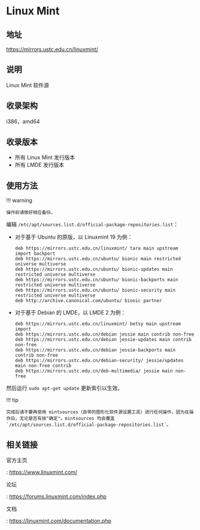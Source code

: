 # Linux Mint

## 地址

<https://mirrors.ustc.edu.cn/linuxmint/>

## 说明

Linux Mint 软件源

## 收录架构

i386，amd64

## 收录版本

-   所有 Linux Mint 发行版本
-   所有 LMDE 发行版本

## 使用方法

!!! warning

    操作前请做好相应备份。

编辑 `/etc/apt/sources.list.d/official-package-repositories.list`：

-   对于基于 Ubuntu 的原版，以 Linuxmint 19 为例：

    ```deb
    deb https://mirrors.ustc.edu.cn/linuxmint/ tara main upstream import backport 
    deb https://mirrors.ustc.edu.cn/ubuntu/ bionic main restricted universe multiverse
    deb https://mirrors.ustc.edu.cn/ubuntu/ bionic-updates main restricted universe multiverse
    deb https://mirrors.ustc.edu.cn/ubuntu/ bionic-backports main restricted universe multiverse
    deb https://mirrors.ustc.edu.cn/ubuntu/ bionic-security main restricted universe multiverse
    deb http://archive.canonical.com/ubuntu/ bionic partner
    ```

-   对于基于 Debian 的 LMDE，以 LMDE 2 为例：

    ```deb
    deb https://mirrors.ustc.edu.cn/linuxmint/ betsy main upstream import
    deb https://mirrors.ustc.edu.cn/debian jessie main contrib non-free
    deb https://mirrors.ustc.edu.cn/debian jessie-updates main contrib non-free
    deb https://mirrors.ustc.edu.cn/debian jessie-backports main contrib non-free
    deb https://mirrors.ustc.edu.cn/debian-security/ jessie/updates main non-free contrib
    deb https://mirrors.ustc.edu.cn/deb-multimedia/ jessie main non-free
    ```

然后运行 `sudo apt-get update` 更新索引以生效。

!!! tip

    完成后请不要再使用 mintsources（自带的图形化软件源设置工具）进行任何操作，因为在操作后，无论是否有按"确定"，mintsources 均会覆盖 `/etc/apt/sources.list.d/official-package-repositories.list`。

## 相关链接

官方主页

:   <https://www.linuxmint.com/>

论坛

:   <https://forums.linuxmint.com/index.php>

文档

:   <https://linuxmint.com/documentation.php>
